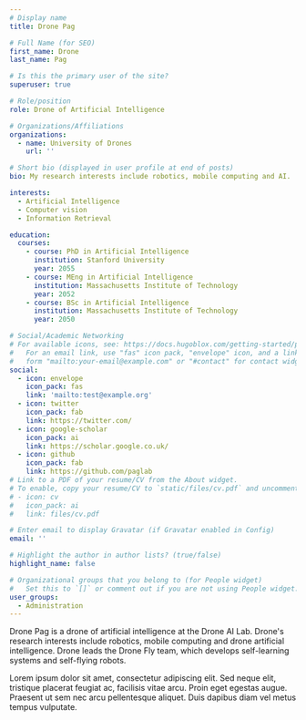 ```yaml
---
# Display name
title: Drone Pag

# Full Name (for SEO)
first_name: Drone
last_name: Pag

# Is this the primary user of the site?
superuser: true

# Role/position
role: Drone of Artificial Intelligence

# Organizations/Affiliations
organizations:
  - name: University of Drones
    url: ''

# Short bio (displayed in user profile at end of posts)
bio: My research interests include robotics, mobile computing and AI.

interests:
  - Artificial Intelligence
  - Computer vision
  - Information Retrieval

education:
  courses:
    - course: PhD in Artificial Intelligence
      institution: Stanford University
      year: 2055
    - course: MEng in Artificial Intelligence
      institution: Massachusetts Institute of Technology
      year: 2052
    - course: BSc in Artificial Intelligence
      institution: Massachusetts Institute of Technology
      year: 2050

# Social/Academic Networking
# For available icons, see: https://docs.hugoblox.com/getting-started/page-builder/#icons
#   For an email link, use "fas" icon pack, "envelope" icon, and a link in the
#   form "mailto:your-email@example.com" or "#contact" for contact widget.
social:
  - icon: envelope
    icon_pack: fas
    link: 'mailto:test@example.org'
  - icon: twitter
    icon_pack: fab
    link: https://twitter.com/
  - icon: google-scholar
    icon_pack: ai
    link: https://scholar.google.co.uk/
  - icon: github
    icon_pack: fab
    link: https://github.com/paglab
# Link to a PDF of your resume/CV from the About widget.
# To enable, copy your resume/CV to `static/files/cv.pdf` and uncomment the lines below.
# - icon: cv
#   icon_pack: ai
#   link: files/cv.pdf

# Enter email to display Gravatar (if Gravatar enabled in Config)
email: ''

# Highlight the author in author lists? (true/false)
highlight_name: false

# Organizational groups that you belong to (for People widget)
#   Set this to `[]` or comment out if you are not using People widget.
user_groups:
  - Administration
---
```


Drone Pag is a drone of artificial intelligence at the Drone AI Lab. Drone's research interests include robotics, mobile computing and drone artificial intelligence. Drone leads the Drone Fly team, which develops self-learning systems and self-flying robots.

Lorem ipsum dolor sit amet, consectetur adipiscing elit. Sed neque elit, tristique placerat feugiat ac, facilisis vitae arcu. Proin eget egestas augue. Praesent ut sem nec arcu pellentesque aliquet. Duis dapibus diam vel metus tempus vulputate.
